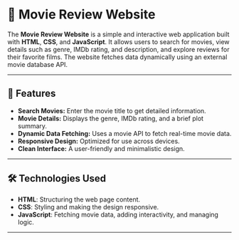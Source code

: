 
# 🎥 Movie Review Website

The **Movie Review Website** is a simple and interactive web application built with **HTML**, **CSS**, and **JavaScript**. It allows users to search for movies, view details such as genre, IMDb rating, and description, and explore reviews for their favorite films. The website fetches data dynamically using an external movie database API.

---

## 🌟 Features

- **Search Movies:** Enter the movie title to get detailed information.
- **Movie Details:** Displays the genre, IMDb rating, and a brief plot summary.
- **Dynamic Data Fetching:** Uses a movie API to fetch real-time movie data.
- **Responsive Design:** Optimized for use across devices.
- **Clean Interface:** A user-friendly and minimalistic design.

---

## 🛠️ Technologies Used

- **HTML**: Structuring the web page content.
- **CSS**: Styling and making the design responsive.
- **JavaScript**: Fetching movie data, adding interactivity, and managing logic.

---
